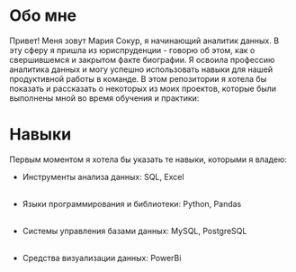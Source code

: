 <h1>Обо мне</h1>
Привет! Меня зовут Мария Сокур, я начинающий аналитик данных. В эту сферу я пришла из юриспруденции - говорю об этом, как о свершившемся и закрытом факте биографии. Я освоила профессию аналитика данных и могу успешно использовать навыки для нашей продуктивной работы в команде. В этом репозитории я хотела бы показать и рассказать о некоторых из моих проектов, которые были выполнены мной во время обучения и практики:

<h1>Навыки</h1>
Первым моментом я хотела бы указать те навыки, которыми я владею:
<p><ul>
  <li>Инструменты анализа данных: SQL, Excel</li><br>
<p><li>Языки программирования и библиотеки: Python, Pandas</li><br>
<p><li>Системы управления базами данных: MySQL, PostgreSQL</li><br>
<p><li>Средства визуализации данных: PowerBi</p>
</ul>
